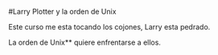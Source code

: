 #Larry Plotter y la orden de Unix

Este curso me esta tocando los cojones, Larry esta pedrado.

La orden de Unix** quiere enfrentarse a ellos.

